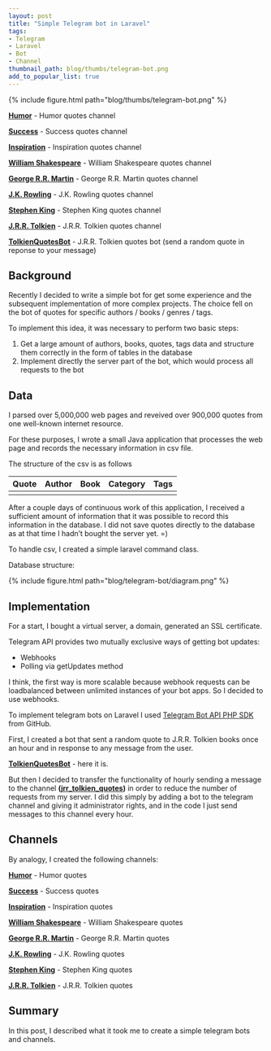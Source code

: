```yaml
---
layout: post
title: "Simple Telegram bot in Laravel"
tags:
- Telegram
- Laravel
- Bot
- Channel
thumbnail_path: blog/thumbs/telegram-bot.png
add_to_popular_list: true
---
```


{% include figure.html path="blog/thumbs/telegram-bot.png" %}

**[Humor](https://t.me/humor_quotes)** - Humor quotes channel

**[Success](https://t.me/success_quotes_channel)** - Success quotes channel

**[Inspiration](https://t.me/inspiration_quote)** - Inspiration quotes channel

**[William Shakespeare](https://t.me/william_shakespeare_quotes)** - William Shakespeare quotes channel

**[George R.R. Martin](https://t.me/george_rr_martin_quotes)** - George R.R. Martin quotes channel

**[J.K. Rowling](https://t.me/jk_rowling_quotes)** - J.K. Rowling quotes channel

**[Stephen King](https://t.me/stephen_king_quotes)** - Stephen King quotes channel

**[J.R.R. Tolkien](https://t.me/jrr_tolkien_quotes)** - J.R.R. Tolkien quotes channel

**[TolkienQuotesBot](https://telegram.me/TolkienQuotesBot)** - J.R.R. Tolkien quotes bot (send a random quote in reponse to your message)

## Background
Recently I decided to write a simple bot for get some experience and the subsequent implementation of more complex projects. 
The choice fell on the bot of quotes for specific authors / books / genres / tags. 

To implement this idea, it was necessary to perform two basic steps:
1. Get a large amount of authors, books, quotes, tags data and structure them correctly in the form of tables in the database
2. Implement directly the server part of the bot, which would process all requests to the bot


## Data

I parsed over 5,000,000 web pages and reveived over 900,000 quotes from one well-known internet resource. 

For these purposes, I wrote a small Java application that processes the web page and records the necessary information in csv file.

The structure of the csv is as follows

| Quote | Author | Book    | Category| Tags |
|-------|--------|---------|---------|---------|
|  |  |  |

After a couple days of continuous work of this application, I received a sufficient amount of information that it was 
possible to record this information in the database. I did not save quotes directly to the database as at that time I 
hadn’t bought the server yet. =)

To handle csv, I created a simple laravel command class.

Database structure:

{% include figure.html path="blog/telegram-bot/diagram.png" %}

## Implementation

For a start, I bought a virtual server, a domain, generated an SSL certificate. 

Telegram API provides two mutually exclusive ways of getting bot updates:

* Webhooks
* Polling via getUpdates method

I think, the first way is more scalable because webhook requests can be loadbalanced between unlimited instances of your bot apps.
So I decided to use webhooks.

To implement telegram bots on Laravel I used [Telegram Bot API PHP SDK](https://github.com/irazasyed/telegram-bot-sdk) from GitHub.

First, I created a bot that sent a random quote to J.R.R. Tolkien books once an hour and in response to any message from the user.

**[TolkienQuotesBot](https://telegram.me/TolkienQuotesBot)** - here it is. 

But then I decided to transfer the functionality of hourly sending a message to the channel **([jrr_tolkien_quotes](https://t.me/jrr_tolkien_quotes))** in order to reduce the number of requests from my server.
I did this simply by adding a bot to the telegram channel and giving it administrator rights, and in the code I just send messages to this channel every hour.


## Channels

By analogy, I created the following channels:

**[Humor](https://t.me/humor_quotes)** - Humor quotes

**[Success](https://t.me/success_quotes_channel)** - Success quotes

**[Inspiration](https://t.me/inspiration_quote)** - Inspiration quotes

**[William Shakespeare](https://t.me/william_shakespeare_quotes)** - William Shakespeare quotes

**[George R.R. Martin](https://t.me/george_rr_martin_quotes)** - George R.R. Martin quotes

**[J.K. Rowling](https://t.me/jk_rowling_quotes)** - J.K. Rowling quotes

**[Stephen King](https://t.me/stephen_king_quotes)** - Stephen King quotes

**[J.R.R. Tolkien](https://t.me/jrr_tolkien_quotes)** - J.R.R. Tolkien quotes



## Summary

In this post, I described what it took me to create a simple telegram bots and channels.


